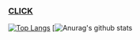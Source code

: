 ### [CLICK](https://together.kakao.com/)
[![Top Langs](https://github-readme-stats.vercel.app/api/top-langs/?username=Hyung1Jung&layout=compact&theme=radical)](https://github.com/anuraghazra/github-readme-stats)
[![Anurag's github stats](https://github-readme-stats.vercel.app/api?username=Hyung1Jung&show_icons=true&theme=radical)



<!--
**Hyung1Jung/Hyung1Jung** is a ✨ _special_ ✨ repository because its `README.md` (this file) appears on your GitHub profile.

Here are some ideas to get you started:

- 🔭 I’m currently working on ...
- 🌱 I’m currently learning ...
- 👯 I’m looking to collaborate on ...
- 🤔 I’m looking for help with ...
- 💬 Ask me about ...
- 📫 How to reach me: ...
- 😄 Pronouns: ...
- ⚡ Fun fact: ...
-->
